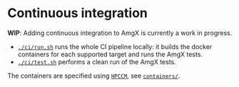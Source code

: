 Continuous integration
===

**WIP**: Adding continuous integration to AmgX is currently a work in progress.

* [`./ci/run.sh`](run.sh) runs the whole CI pipeline locally: it builds the
  docker containers for each supported target and runs the AmgX tests.
* [`./ci/test.sh`](test.sh) performs a clean run of the AmgX tests.

The containers are specified using [`HPCCM`], see [`containers/`](containers).

[`HPCCM`]: https://github.com/NVIDIA/hpc-container-maker
